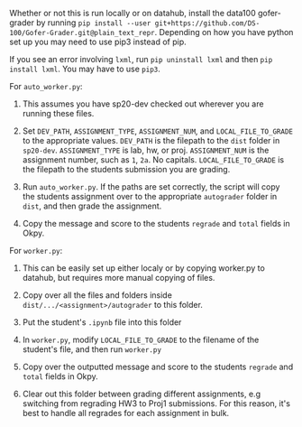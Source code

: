 Whether or not this is run locally or on datahub, install the data100 gofer-grader by running `pip install --user git+https://github.com/DS-100/Gofer-Grader.git@plain_text_repr`. Depending on how you have python set up you may need to use pip3 instead of pip. 

If you see an error involving `lxml`, run `pip uninstall lxml` and then `pip install lxml`. You may have to use `pip3`. 

For `auto_worker.py`: 

1. This assumes you have sp20-dev checked out wherever you are running these files.   

2. Set `DEV_PATH`, `ASSIGNMENT_TYPE`, `ASSIGNMENT_NUM`, and `LOCAL_FILE_TO_GRADE` to the appropriate values. 
`DEV_PATH` is the filepath to the `dist` folder in `sp20-dev`. 
`ASSIGNMENT_TYPE` is lab, hw, or proj. 
`ASSIGNMENT_NUM` is the assignment number, such as `1`, `2a`. No capitals. 
`LOCAL_FILE_TO_GRADE` is the filepath to the students submission you are grading.

3. Run `auto_worker.py`. If the paths are set correctly, the script will copy the students assignment over to 
the appropriate `autograder` folder in `dist`, and then grade the assignment.

4. Copy the message and score to the students `regrade` and `total` fields in Okpy. 

For `worker.py`:

1. This can be easily set up either localy or by copying worker.py to datahub, but requires more manual copying of files.

3. Copy over all the files and folders inside `dist/.../<assignment>/autograder` to this folder. 

4. Put the student's `.ipynb` file into this folder 

5. In `worker.py`, modify `LOCAL_FILE_TO_GRADE` to the filename of the student's file, and then run `worker.py` 

6. Copy over the outputted message and score to the students `regrade` and `total` fields in Okpy. 

7. Clear out this folder between grading different assignments, e.g switching from regrading HW3 to Proj1 submissions. For this reason, it's best to handle all regrades for each assignment in bulk.

